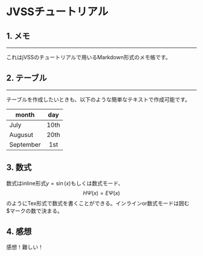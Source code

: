 # JVSSチュートリアル
## 1. メモ
----
これはjVSSのチュートリアルで用いるMarkdown形式のメモ帳です。
## 2. テーブル
----
テーブルを作成したいときも、以下のような簡単なテキストで作成可能です。

|month    |day|
|---      |:---:|
|July     | 10th|
|Augusut  | 20th| 
|September|  1st|

## 3. 数式
数式はinline形式$y=\sin(x)$もしくは数式モード、
$$
H\Psi(x) = E\Psi(x)
$$
のようにTex形式で数式を書くことができる。インラインor数式モードは囲む\$マークの数で決まる。

## 4. 感想
感想！難しい！